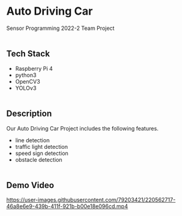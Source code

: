 # Auto Driving Car
Sensor Programming 2022-2 Team Project
<br><br>

## Tech Stack
- Raspberry Pi 4
- python3
- OpenCV3
- YOLOv3
<br><br>

## Description
Our Auto Driving Car Project includes the following features.
- line detection
- traffic light detection
- speed sign detection
- obstacle detection
<br><br>

## Demo Video
https://user-images.githubusercontent.com/79203421/220562717-46a8e6e9-439b-411f-921b-b00e18e096cd.mp4

